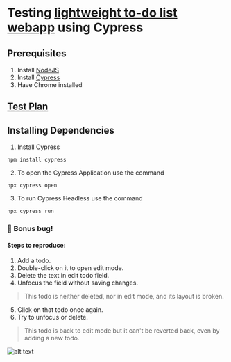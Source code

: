# Testing [lightweight to-do list webapp](https://todomvc.com/examples/angular2/) using Cypress

## __Prerequisites__
1. Install [NodeJS](https://nodejs.org)
2. Install [Cypress](https://docs.cypress.io/guides/getting-started/installing-cypress.html#Install-binary)
3. Have Chrome installed

## [Test Plan](testplan.txt)

## __Installing Dependencies__
1. Install Cypress
````
npm install cypress
````
2. To open the Cypress Application use the command
````
npx cypress open
````

3. To run Cypress Headless use the command
````
npx cypress run
````

### 🐛 Bonus bug!
#### Steps to reproduce: 
1. Add a todo.
2. Double-click on it to open edit mode.
3. Delete the text in edit todo field.
4. Unfocus the field without saving changes.
> This todo is neither deleted, nor in edit mode, and its layout is broken.
5. Click on that todo once again.
6. Try to unfocus or delete.
> This todo is back to edit mode but it can't be reverted back, even by adding a new todo.

![alt text](https://media.giphy.com/media/t8sCmiDgr6DUYS56sZ/giphy.gif)

